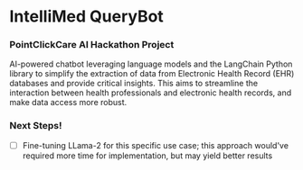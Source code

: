 # IntelliMed QueryBot

### PointClickCare AI Hackathon Project

AI-powered chatbot leveraging language models and the LangChain Python library to simplify the extraction of data from Electronic Health Record (EHR)
databases and provide critical insights. This aims to streamline the interaction between health professionals and electronic health records, and make data access more robust.

### Next Steps!

- [ ] Fine-tuning LLama-2 for this specific use case; this approach would've required more time for implementation, but may yield better results
